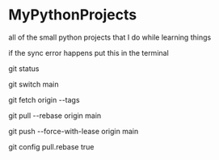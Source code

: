 # MyPythonProjects
all of the small python projects that I do while learning things



if the sync error happens put this in the terminal


git status

git switch main

git fetch origin --tags

git pull --rebase origin main

git push --force-with-lease origin main

git config pull.rebase true
